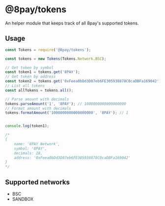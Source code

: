 # @8pay/tokens

An helper module that keeps track of all 8pay's supported tokens.

## Usage

```js
const Tokens = require('@8pay/tokens');

const tokens = new Tokens(Tokens.Network.BSC);

// Get token by symbol
const token1 = tokens.get('8PAY');
// Get token by address
const token2 = tokens.get('0xFeea0bDd3D07eb6FE305938878C0caDBFa169042');
// List all tokens
const allTokens = tokens.all();

// Parse amount with decimals
tokens.parseAmount('1', '8PAY'); // 1000000000000000000
// Format amount with decimals
tokens.formatAmount('1000000000000000000', '8PAY'); // 1


console.log(token1);

/*
{
    name: '8PAY Network',
    symbol: '8PAY',
    decimals: 18,
    address: '0xFeea0bDd3D07eb6FE305938878C0caDBFa169042'
}
*/
```

## Supported networks

* BSC
* SANDBOX
